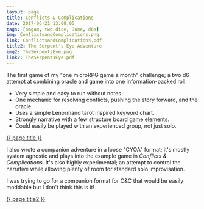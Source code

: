 ```yaml
---
layout: page
title: Conflicts & Complications
date: 2017-06-21 13:08:05
tags: [omgam, two dice, June, d6s]
img: ConflictsandComplications.png
link: ConflictsandComplications.pdf
title2: The Serpent's Eye Adventure
img2: TheSerpentsEye.png
link2: TheSerpentsEye.pdf
---
```


The first game of my "one microRPG game a month" challenge; a two d6 attempt at combining oracle and game into one information-packed roll.

* Very simple and easy to run without notes.
* One mechanic for resolving conflicts, pushing the story forward, and the oracle.
* Uses a simple Lenormand tarot inspired keyword chart.
* Strongly narrative with a few structure board game elements.
* Could easily be played with an experienced group, not just solo.

<div class="img_row">
	<a href="{{ site.baseurl }}/pdf/{{ page.link }}"><img class="col three" src="{{ site.baseurl }}/img/{{ page.img}}" alt="" title="{{ page.title }}"/></a>
</div>
<div class="col three caption">
	<a href="{{ site.baseurl }}/pdf/{{ page.link }}">{{ page.title }}</a>
</div>

I also wrote a companion adventure in a loose "CYOA" format; it's mostly system agnostic and plays into the example game in *Conflicts & Complications*. It's also highly experimental; an attempt to control the narrative while allowing plenty of room for standard solo improvisation.

I was trying to go for a companion format for C&C that would be easily moddable but I don't think this is it!

<div class="img_row">
	<a href="{{ site.baseurl }}/pdf/{{ page.link2 }}"><img class="col three" src="{{ site.baseurl }}/img/{{ page.img2}}" alt="" title="{{ page.title2 }}"/></a>
</div>
<div class="col three caption">
	<a href="{{ site.baseurl }}/pdf/{{ page.link2 }}">{{ page.title2 }}</a>
</div>

